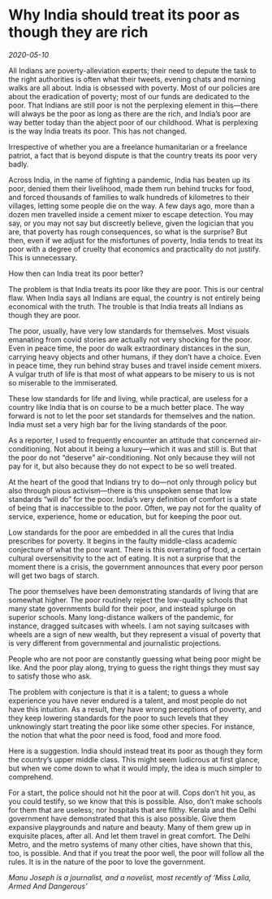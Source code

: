 # Why India should treat its poor as though they are rich

*2020-05-10*

All Indians are poverty-alleviation experts; their need to depute the
task to the right authorities is often what their tweets, evening chats
and morning walks are all about. India is obsessed with poverty. Most of
our policies are about the eradication of poverty; most of our funds are
dedicated to the poor. That Indians are still poor is not the perplexing
element in this—there will always be the poor as long as there are the
rich, and India’s poor are way better today than the abject poor of our
childhood. What is perplexing is the way India treats its poor. This has
not changed.

Irrespective of whether you are a freelance humanitarian or a freelance
patriot, a fact that is beyond dispute is that the country treats its
poor very badly.

Across India, in the name of fighting a pandemic, India has beaten up
its poor, denied them their livelihood, made them run behind trucks for
food, and forced thousands of families to walk hundreds of kilometres to
their villages, letting some people die on the way. A few days ago, more
than a dozen men travelled inside a cement mixer to escape detection.
You may say, or you may not say but discreetly believe, given the
logician that you are, that poverty has rough consequences, so what is
the surprise? But then, even if we adjust for the misfortunes of
poverty, India tends to treat its poor with a degree of cruelty that
economics and practicality do not justify. This is unnecessary.

How then can India treat its poor better?

The problem is that India treats its poor like they are poor. This is
our central flaw. When India says all Indians are equal, the country is
not entirely being economical with the truth. The trouble is that India
treats all Indians as though they are poor.

The poor, usually, have very low standards for themselves. Most visuals
emanating from covid stories are actually not very shocking for the
poor. Even in peace time, the poor do walk extraordinary distances in
the sun, carrying heavy objects and other humans, if they don’t have a
choice. Even in peace time, they run behind stray buses and travel
inside cement mixers. A vulgar truth of life is that most of what
appears to be misery to us is not so miserable to the immiserated.

These low standards for life and living, while practical, are useless
for a country like India that is on course to be a much better place.
The way forward is not to let the poor set standards for themselves and
the nation. India must set a very high bar for the living standards of
the poor.

As a reporter, I used to frequently encounter an attitude that concerned
air-conditioning. Not about it being a luxury—which it was and still is.
But that the poor do not “deserve” air-conditioning. Not only because
they will not pay for it, but also because they do not expect to be so
well treated.

At the heart of the good that Indians try to do—not only through policy
but also through pious activism—there is this unspoken sense that low
standards “will do” for the poor. India’s very definition of comfort is
a state of being that is inaccessible to the poor. Often, we pay not for
the quality of service, experience, home or education, but for keeping
the poor out.

Low standards for the poor are embedded in all the cures that India
prescribes for poverty. It begins in the faulty middle-class academic
conjecture of what the poor want. There is this overrating of food, a
certain cultural oversensitivity to the act of eating. It is not a
surprise that the moment there is a crisis, the government announces
that every poor person will get two bags of starch.

The poor themselves have been demonstrating standards of living that are
somewhat higher. The poor routinely reject the low-quality schools that
many state governments build for their poor, and instead splurge on
superior schools. Many long-distance walkers of the pandemic, for
instance, dragged suitcases with wheels. I am not saying suitcases with
wheels are a sign of new wealth, but they represent a visual of poverty
that is very different from governmental and journalistic projections.

People who are not poor are constantly guessing what being poor might be
like. And the poor play along, trying to guess the right things they
must say to satisfy those who ask.

The problem with conjecture is that it is a talent; to guess a whole
experience you have never endured is a talent, and most people do not
have this intuition. As a result, they have wrong perceptions of
poverty, and they keep lowering standards for the poor to such levels
that they unknowingly start treating the poor like some other species.
For instance, the notion that what the poor need is food, food and more
food.

Here is a suggestion. India should instead treat its poor as though they
form the country’s upper middle class. This might seem ludicrous at
first glance, but when we come down to what it would imply, the idea is
much simpler to comprehend.

For a start, the police should not hit the poor at will. Cops don’t hit
you, as you could testify, so we know that this is possible. Also, don’t
make schools for them that are useless; nor hospitals that are filthy.
Kerala and the Delhi government have demonstrated that this is also
possible. Give them expansive playgrounds and nature and beauty. Many of
them grew up in exquisite places, after all. And let them travel in
great comfort. The Delhi Metro, and the metro systems of many other
cities, have shown that this, too, is possible. And that if you treat
the poor well, the poor will follow all the rules. It is in the nature
of the poor to love the government.

*Manu Joseph is a journalist, and a novelist, most recently of ‘Miss
Laila, Armed And Dangerous’*
